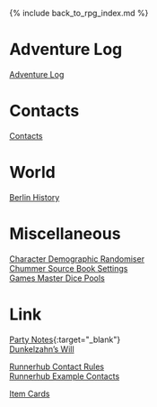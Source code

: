 ---
---

{% include back_to_rpg_index.md %}

# Adventure Log

[Adventure Log](AdventureLog/)  

# Contacts

[Contacts](Contacts/)  

# World

[Berlin History](World/BerlinHistory.html)  

# Miscellaneous

[Character Demographic Randomiser](Miscellaneous/CharacterDemographicRandomiser.html)  
[Chummer Source Book Settings](Miscellaneous/ChummerSourceBook.html)  
[Games Master Dice Pools](Miscellaneous/GamesMasterDicePools.html)  

# Link

[Party Notes](https://docs.google.com/document/d/17Ya2TPFLWeSvU2fiTV72KMWzybjQixAcTqo4kDByZGE/edit){:target="_blank"}  
[Dunkelzahn’s Will](http://shadowrun.wikia.com/wiki/Dunkelzahn%27s_Will)  

[Runnerhub Contact Rules](https://runnerhub.neosynth.net/index.php?n=Rules.Contacts)  
[Runnerhub Example Contacts](https://runnerhub.neosynth.net/index.php?n=Contacts.Contacts)  

[Item Cards](http://shadowrun.itemcards.com/)  
